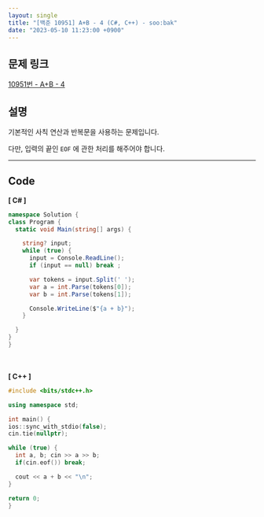 ```yaml
---
layout: single
title: "[백준 10951] A+B - 4 (C#, C++) - soo:bak"
date: "2023-05-10 11:23:00 +0900"
---
```


## 문제 링크
  [10951번 - A+B - 4](https://www.acmicpc.net/problem/10951)

## 설명
기본적인 사칙 연산과 반복문을 사용하는 문제입니다. <br>

다만, 입력의 끝인 `EOF` 에 관한 처리를 해주어야 합니다. <br>

- - -

## Code
<b>[ C# ] </b>
<br>

  ```c#
namespace Solution {
  class Program {
    static void Main(string[] args) {

      string? input;
      while (true) {
        input = Console.ReadLine();
        if (input == null) break ;

        var tokens = input.Split(' ');
        var a = int.Parse(tokens[0]);
        var b = int.Parse(tokens[1]);

        Console.WriteLine($"{a + b}");
      }

    }
  }
}
  ```
<br><br>
<b>[ C++ ] </b>
<br>

  ```c++
#include <bits/stdc++.h>

using namespace std;

int main() {
  ios::sync_with_stdio(false);
  cin.tie(nullptr);

  while (true) {
    int a, b; cin >> a >> b;
    if(cin.eof()) break;

    cout << a + b << "\n";
  }

  return 0;
}
  ```
